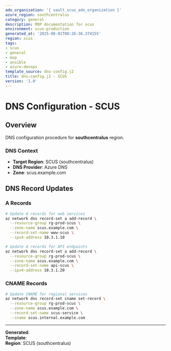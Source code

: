 ```yaml
---
ado_organization: '{ vault_scus_ado_organization }'
azure_region: southcentralus
category: general
description: MOP documentation for scus
environment: scus-production
generated_at: '2025-08-01T08:26:36.374155'
region: scus
tags:
- scus
- general
- mop
- ansible
- azure-devops
template_source: dns-config.j2
title: dns-config.j2 - SCUS
version: '1.0'
---
```



# DNS Configuration - SCUS

## Overview

DNS configuration procedure for **southcentralus** region.

### DNS Context

- **Target Region**: SCUS (southcentralus)
- **DNS Provider**: Azure DNS
- **Zone**: scus.example.com

## DNS Record Updates

### A Records
```bash
# Update A records for web services
az network dns record-set a add-record \
  --resource-group rg-prod-scus \
  --zone-name scus.example.com \
  --record-set-name www-scus \
  --ipv4-address 10.3.1.10

# Update A records for API endpoints
az network dns record-set a add-record \
  --resource-group rg-prod-scus \
  --zone-name scus.example.com \
  --record-set-name api-scus \
  --ipv4-address 10.3.1.20
```

### CNAME Records
```bash
# Update CNAME for regional services
az network dns record-set cname set-record \
  --resource-group rg-prod-scus \
  --zone-name scus.example.com \
  --record-set-name scus-service \
  --cname scus.internal.example.com
```

---

**Generated**:   
**Template**:   
**Region**: SCUS (southcentralus)